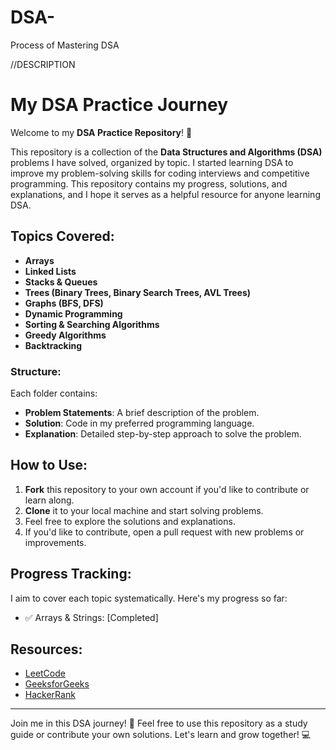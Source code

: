 # DSA-
Process of Mastering DSA

//DESCRIPTION
# My DSA Practice Journey

Welcome to my **DSA Practice Repository**! 🚀

This repository is a collection of the **Data Structures and Algorithms (DSA)** problems I have solved, organized by topic. I started learning DSA to improve my problem-solving skills for coding interviews and competitive programming. This repository contains my progress, solutions, and explanations, and I hope it serves as a helpful resource for anyone learning DSA.

## Topics Covered:
- **Arrays**
- **Linked Lists**
- **Stacks & Queues**
- **Trees (Binary Trees, Binary Search Trees, AVL Trees)**
- **Graphs (BFS, DFS)**
- **Dynamic Programming**
- **Sorting & Searching Algorithms**
- **Greedy Algorithms**
- **Backtracking**

### Structure:
Each folder contains:
- **Problem Statements**: A brief description of the problem.
- **Solution**: Code in my preferred programming language.
- **Explanation**: Detailed step-by-step approach to solve the problem.

## How to Use:
1. **Fork** this repository to your own account if you'd like to contribute or learn along.
2. **Clone** it to your local machine and start solving problems.
3. Feel free to explore the solutions and explanations.
4. If you'd like to contribute, open a pull request with new problems or improvements.

## Progress Tracking:
I aim to cover each topic systematically. Here's my progress so far:
- ✅ Arrays & Strings: [Completed]
  
## Resources:
- [LeetCode](https://leetcode.com)
- [GeeksforGeeks](https://www.geeksforgeeks.org)
- [HackerRank](https://www.hackerrank.com)

---

Join me in this DSA journey! 🚀 Feel free to use this repository as a study guide or contribute your own solutions. Let's learn and grow together! 💻



